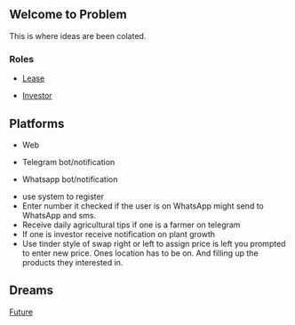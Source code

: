 ## Welcome to Problem 

This is where ideas are been colated.

### Roles

- [Lease](./Lease.md)

- [Investor](./Investor.md)


## Platforms 

- Web

- Telegram bot/notification

- Whatsapp bot/notification

* use system to register 
* Enter number it checked if the user is on WhatsApp might send to WhatsApp and sms.
* Receive daily agricultural tips if one is a farmer on telegram
* If one is investor receive notification on plant growth
* Use tinder style of swap right or left to assign price is left you prompted to enter new price. Ones location has to be on. And filling up the products they interested in.

## Dreams

[Future](./Future.md)